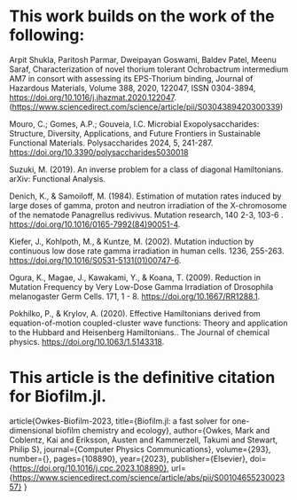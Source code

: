 # This work builds on the work of the following:

Arpit Shukla, Paritosh Parmar, Dweipayan Goswami, Baldev Patel, Meenu Saraf,
Characterization of novel thorium tolerant Ochrobactrum intermedium AM7 in consort with assessing its EPS-Thorium binding,
Journal of Hazardous Materials,
Volume 388, 2020, 122047, ISSN 0304-3894,
https://doi.org/10.1016/j.jhazmat.2020.122047.
(https://www.sciencedirect.com/science/article/pii/S0304389420300339)

Mouro, C.; Gomes, A.P.; Gouveia, I.C. 
Microbial Exopolysaccharides: Structure, Diversity, Applications, and Future Frontiers in Sustainable Functional Materials. 
Polysaccharides 2024, 5, 241-287. https://doi.org/10.3390/polysaccharides5030018

Suzuki, M. (2019). An inverse problem for a class of diagonal Hamiltonians. arXiv: Functional Analysis.

Denich, K., & Samoiloff, M. (1984). 
Estimation of mutation rates induced by large doses of gamma, proton and neutron irradiation of the X-chromosome of the nematode Panagrellus redivivus.
Mutation research, 140 2-3, 103-6 . https://doi.org/10.1016/0165-7992(84)90051-4.

Kiefer, J., Kohlpoth, M., & Kuntze, M. (2002). Mutation induction by continuous low dose rate gamma irradiation in human cells.
1236, 255-263. https://doi.org/10.1016/S0531-5131(01)00747-6.

Ogura, K., Magae, J., Kawakami, Y., & Koana, T. (2009). 
Reduction in Mutation Frequency by Very Low-Dose Gamma Irradiation of Drosophila melanogaster Germ Cells. 
171, 1 - 8. https://doi.org/10.1667/RR1288.1.

Pokhilko, P., & Krylov, A. (2020). Effective Hamiltonians derived from equation-of-motion coupled-cluster wave functions: Theory and application to the Hubbard and Heisenberg Hamiltonians.. 
The Journal of chemical physics. https://doi.org/10.1063/1.5143318.

# This article is the definitive citation for Biofilm.jl.
article{Owkes-Biofilm-2023,
    title={Biofilm.jl: a fast solver for one-dimensional biofilm chemistry and ecology},
    author={Owkes, Mark and Coblentz, Kai and Eriksson, Austen and Kammerzell, Takumi and Stewart, Philip S},
    journal={Computer Physics Communications},
    volume={293},
    number={},
    pages={108890},
    year={2023},
    publisher={Elsevier},
    doi={https://doi.org/10.1016/j.cpc.2023.108890},
    url={https://www.sciencedirect.com/science/article/abs/pii/S0010465523002357}
}

